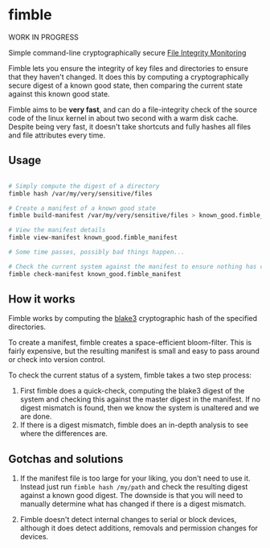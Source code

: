 # fimble

WORK IN PROGRESS

Simple command-line cryptographically secure [File Integrity Monitoring](https://en.wikipedia.org/wiki/File_integrity_monitoring)

Fimble lets you ensure the integrity of key files and directories to ensure that they haven't changed. It does this by computing a cryptographically secure digest of a known good state, then comparing the current state against this known good state. 

Fimble aims to be **very fast**, and can do a file-integrity check of the source code of the linux kernel in about two second with a warm disk cache. Despite being very fast, it doesn't take shortcuts and fully hashes all files and file attributes every time.

## Usage

```bash

# Simply compute the digest of a directory
fimble hash /var/my/very/sensitive/files

# Create a manifest of a known good state
fimble build-manifest /var/my/very/sensitive/files > known_good.fimble_manifest

# View the manifest details
fimble view-manifest known_good.fimble_manifest

# Some time passes, possibly bad things happen...

# Check the current system against the manifest to ensure nothing has changed. This is very fast.
fimble check-manifest known_good.fimble_manifest
```

## How it works

Fimble works by computing the [blake3](https://github.com/BLAKE3-team/BLAKE3) cryptographic hash of the specified directories.

To create a manifest, fimble creates a space-efficient bloom-filter. This is fairly expensive, but the resulting manifest is small and easy to pass around or check into version control.

To check the current status of a system, fimble takes a two step process:
  1. First fimble does a quick-check, computing the blake3 digest of the system and checking this against the master digest in the manifest. If no digest mismatch is found, then we know the system is unaltered and we are done.
  2. If there is a digest mismatch, fimble does an in-depth analysis to see where the differences are.
  
## Gotchas and solutions

1. If the manifest file is too large for your liking, you don't need to use it. Instead just run `fimble hash /my/path` and check the resulting digest against a known good digest. The downside is that you will need to manually determine what has changed if there is a digest mismatch.

2. Fimble doesn't detect internal changes to serial or block devices, although it does detect additions, removals and permission changes for devices.
